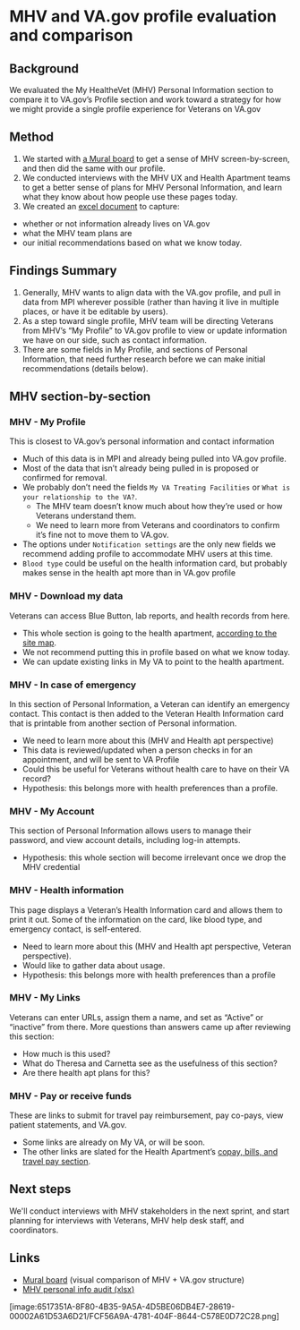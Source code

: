 # MHV and VA.gov profile evaluation and comparison
## Background
We evaluated the My HealtheVet (MHV) Personal Information section to compare it to VA.gov’s Profile section and work toward a strategy for how we might provide a single profile experience for Veterans on VA.gov

## Method
1. We started with [a Mural board](https://app.mural.co/invitation/mural/vsa8243/1645732777530?sender=lizlantz1528&key=923bca62-d832-4ec4-bbb3-d9382ac47fd4) to get a sense of MHV screen-by-screen, and then did the same with our profile.  
2. We conducted interviews with the MHV UX and Health Apartment teams to get a better sense of plans for MHV Personal Information, and learn what they know about how people use these pages today.
3. We created an [excel document](https://github.com/department-of-veterans-affairs/va.gov-team/blob/master/products/identity-personalization/profile/mhv-profile-research/comparison/mhv-profile-audit.xlsx) to capture:
- whether or not information already lives on VA.gov
- what the MHV team plans are
- our initial recommendations based on what we know today. 

## Findings Summary
1. Generally, MHV wants to align data with the VA.gov profile, and pull in data from MPI wherever possible (rather than having it live in multiple places, or have it be editable by users).
2. As a step toward single profile, MHV team will be directing Veterans from MHV’s “My Profile” to VA.gov profile to view or update information we have on our side, such as contact information.
3. There are some fields in My Profile, and sections of Personal Information, that need further research before we can make initial recommendations (details below).

## MHV section-by-section
### MHV - My Profile
This is closest to VA.gov’s personal information and contact information
- Much of this data is in MPI and already being pulled into VA.gov profile.
- Most of the data that isn’t already being pulled in is proposed or confirmed for removal.
- We probably don’t need the fields `My VA Treating Facilities` or  `What is your relationship to the VA?`.
	- The MHV team doesn’t know much about how they’re used or how Veterans understand them. 
	- We need to learn more from Veterans and coordinators to confirm it’s fine not to move them to VA.gov.
- The options under  `Notification settings` are the only new fields we recommend adding profile to accommodate MHV users at this time.
- `Blood type`  could be useful on the health information card, but probably makes sense in the health apt more than in VA.gov profile

### MHV - Download my data
Veterans can access Blue Button, lab reports, and health records from here.
- This whole section is going to the health apartment, [according to the site map](https://app.mural.co/t/departmentofveteransaffairs9999/m/departmentofveteransaffairs9999/1643826109164/a19c6f1b4d6e0570477757008aad730f1cf7782a?wid=97-1643826112506).
- We not recommend putting this in profile based on what we know today.
- We can update existing links in My VA to point to the health apartment.

### MHV - In case of emergency
In this section of Personal Information, a Veteran can identify an emergency contact. This contact is then added to the Veteran Health Information card that is printable from another section of Personal information.
- We need to learn more about this (MHV and Health apt perspective)
- This data is reviewed/updated when a person checks in for an appointment, and will be sent to VA Profile 
- Could this be useful for Veterans without health care to have on their VA record?
- Hypothesis: this belongs more with health preferences than a profile.

### MHV - My Account
This section of Personal Information allows users to manage their password,  and view account details, including log-in attempts.
- Hypothesis: this whole section will become irrelevant once we drop the MHV credential

### MHV - Health information
This page displays a Veteran’s Health Information card and allows them to print it out. Some of the information on the card, like blood type, and emergency contact, is self-entered.
- Need to learn more about this (MHV and Health apt perspective, Veteran perspective).
- Would like to gather data about usage.
- Hypothesis: this belongs more with health preferences than a profile

### MHV - My Links
Veterans can enter URLs, assign them a name, and set as “Active” or “inactive” from there. More questions than answers came up after reviewing this section:
- How much is this used?
- What do Theresa and Carnetta see as the usefulness of this section?
- Are there health apt plans for this?

### MHV - Pay or receive funds
These are links to submit for travel pay reimbursement, pay co-pays, view patient statements, and VA.gov.
- Some links are already on My VA, or will be soon.
- The other links are slated for the Health Apartment’s [copay, bills, and travel pay section](https://app.mural.co/t/departmentofveteransaffairs9999/m/departmentofveteransaffairs9999/1643826109164/a19c6f1b4d6e0570477757008aad730f1cf7782a?wid=99-1643826112506).

## Next steps
We'll conduct interviews with MHV stakeholders in the next sprint, and start planning for interviews with Veterans, MHV help desk staff, and coordinators.

## Links
- [Mural board](https://app.mural.co/invitation/mural/vsa8243/1645732777530?sender=lizlantz1528&key=923bca62-d832-4ec4-bbb3-d9382ac47fd4) (visual comparison of MHV + VA.gov structure)
- [MHV personal info audit (xlsx)](https://github.com/department-of-veterans-affairs/va.gov-team/blob/master/products/identity-personalization/profile/mhv-profile-research/comparison/mhv-profile-audit.xlsx) 

[image:6517351A-8F80-4B35-9A5A-4D5BE06DB4E7-28619-00002A61D53A6D21/FCF56A9A-4781-404F-8644-C578E0D72C28.png]

